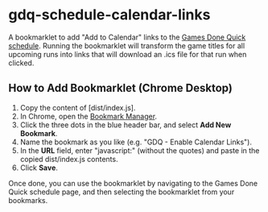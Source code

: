 # gdq-schedule-calendar-links

A bookmarklet to add "Add to Calendar" links to the [Games Done Quick schedule](https://gamesdonequick.com/schedule).  Running the bookmarklet will transform the game titles for all upcoming runs into links that will download an .ics file for that run when clicked.

## How to Add Bookmarklet (Chrome Desktop)

1. Copy the content of [dist/index.js].
2. In Chrome, open the [Bookmark Manager](chrome://bookmarks/).
3. Click the three dots in the blue header bar, and select **Add New Bookmark**.
4. Name the bookmark as you like (e.g. "GDQ - Enable Calendar Links").
5. In the **URL** field, enter "javascript:" (without the quotes) and paste in the copied dist/index.js contents.
6. Click **Save**.

Once done, you can use the bookmarklet by navigating to the Games Done Quick schedule page, and then selecting the bookmarklet from your bookmarks.
